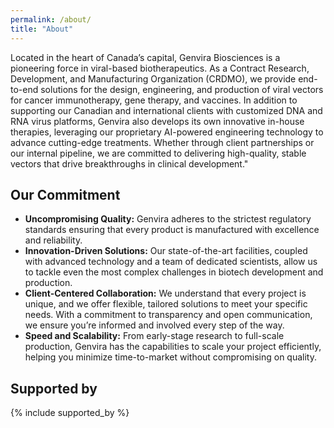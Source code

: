 ```yaml
---
permalink: /about/
title: "About"
---
```


Located in the heart of Canada’s capital, Genvira Biosciences is a pioneering force in viral-based biotherapeutics. As a Contract Research, Development, and Manufacturing Organization (CRDMO), we provide end-to-end solutions for the design, engineering, and production of viral vectors for cancer immunotherapy, gene therapy, and vaccines. In addition to supporting our Canadian and international clients with customized DNA and RNA virus platforms, Genvira also develops its own innovative in-house therapies, leveraging our proprietary AI-powered engineering technology to advance cutting-edge treatments. Whether through client partnerships or our internal pipeline, we are committed to delivering high-quality, stable vectors that drive breakthroughs in clinical development."

## Our Commitment

- __Uncompromising Quality:__ Genvira adheres to the strictest regulatory standards ensuring that every product is manufactured with excellence and reliability.
- __Innovation-Driven Solutions:__ Our state-of-the-art facilities, coupled with advanced technology and a team of dedicated scientists, allow us to tackle even the most complex challenges in biotech development and production.
- __Client-Centered Collaboration:__ We understand that every project is unique, and we offer flexible, tailored solutions to meet your specific needs. With a commitment to transparency and open communication, we ensure you’re informed and involved every step of the way.
- __Speed and Scalability:__ From early-stage research to full-scale production, Genvira has the capabilities to scale your project efficiently, helping you minimize time-to-market without compromising on quality.

## Supported by
{% include supported_by %}
